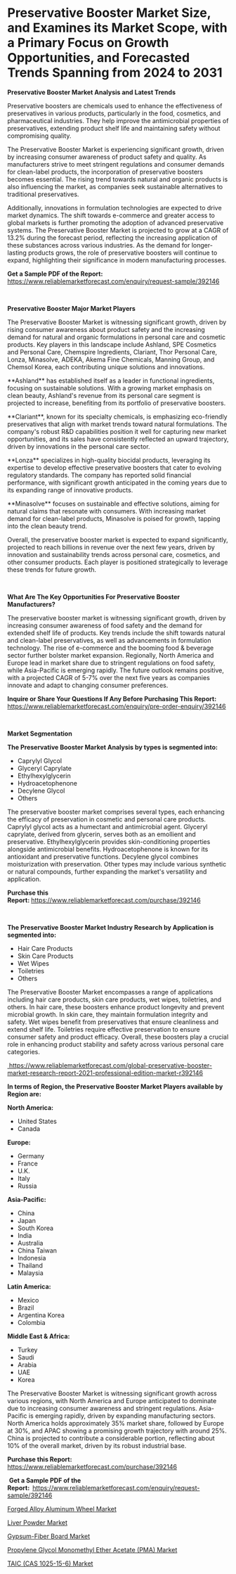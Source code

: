 <p><h1>Preservative Booster Market Size, and Examines its Market Scope, with a Primary Focus on Growth Opportunities, and Forecasted Trends Spanning from 2024 to 2031</h1></p><p><strong>Preservative Booster Market Analysis and Latest Trends</strong></p>
<p><p>Preservative boosters are chemicals used to enhance the effectiveness of preservatives in various products, particularly in the food, cosmetics, and pharmaceutical industries. They help improve the antimicrobial properties of preservatives, extending product shelf life and maintaining safety without compromising quality. </p><p>The Preservative Booster Market is experiencing significant growth, driven by increasing consumer awareness of product safety and quality. As manufacturers strive to meet stringent regulations and consumer demands for clean-label products, the incorporation of preservative boosters becomes essential. The rising trend towards natural and organic products is also influencing the market, as companies seek sustainable alternatives to traditional preservatives.</p><p>Additionally, innovations in formulation technologies are expected to drive market dynamics. The shift towards e-commerce and greater access to global markets is further promoting the adoption of advanced preservative systems. The Preservative Booster Market is projected to grow at a CAGR of 13.2% during the forecast period, reflecting the increasing application of these substances across various industries. As the demand for longer-lasting products grows, the role of preservative boosters will continue to expand, highlighting their significance in modern manufacturing processes.</p></p>
<p><strong>Get a Sample PDF of the Report:&nbsp;</strong> <a href="https://www.reliablemarketforecast.com/enquiry/request-sample/392146?utm_campaign=1803&utm_medium=2&utm_source=Github&utm_content=ia&utm_term=26102024&utm_id=preservative-booster">https://www.reliablemarketforecast.com/enquiry/request-sample/392146</a></p>
<p>&nbsp;</p>
<p><strong>Preservative Booster Major Market Players</strong></p>
<p><p>The Preservative Booster Market is witnessing significant growth, driven by rising consumer awareness about product safety and the increasing demand for natural and organic formulations in personal care and cosmetic products. Key players in this landscape include Ashland, SPE Cosmetics and Personal Care, Chemspire Ingredients, Clariant, Thor Personal Care, Lonza, Minasolve, ADEKA, Akema Fine Chemicals, Manning Group, and Chemsol Korea, each contributing unique solutions and innovations.</p><p>**Ashland** has established itself as a leader in functional ingredients, focusing on sustainable solutions. With a growing market emphasis on clean beauty, Ashland's revenue from its personal care segment is projected to increase, benefiting from its portfolio of preservative boosters.</p><p>**Clariant**, known for its specialty chemicals, is emphasizing eco-friendly preservatives that align with market trends toward natural formulations. The company's robust R&D capabilities position it well for capturing new market opportunities, and its sales have consistently reflected an upward trajectory, driven by innovations in the personal care sector.</p><p>**Lonza** specializes in high-quality biocidal products, leveraging its expertise to develop effective preservative boosters that cater to evolving regulatory standards. The company has reported solid financial performance, with significant growth anticipated in the coming years due to its expanding range of innovative products.</p><p>**Minasolve** focuses on sustainable and effective solutions, aiming for natural claims that resonate with consumers. With increasing market demand for clean-label products, Minasolve is poised for growth, tapping into the clean beauty trend.</p><p>Overall, the preservative booster market is expected to expand significantly, projected to reach billions in revenue over the next few years, driven by innovation and sustainability trends across personal care, cosmetics, and other consumer products. Each player is positioned strategically to leverage these trends for future growth.</p></p>
<p>&nbsp;</p>
<p><strong>What Are The Key Opportunities For Preservative Booster Manufacturers?</strong></p>
<p><p>The preservative booster market is witnessing significant growth, driven by increasing consumer awareness of food safety and the demand for extended shelf life of products. Key trends include the shift towards natural and clean-label preservatives, as well as advancements in formulation technology. The rise of e-commerce and the booming food & beverage sector further bolster market expansion. Regionally, North America and Europe lead in market share due to stringent regulations on food safety, while Asia-Pacific is emerging rapidly. The future outlook remains positive, with a projected CAGR of 5-7% over the next five years as companies innovate and adapt to changing consumer preferences.</p></p>
<p><strong>Inquire or Share Your Questions If Any Before Purchasing This Report:</strong> <a href="https://www.reliablemarketforecast.com/enquiry/pre-order-enquiry/392146?utm_campaign=1803&utm_medium=2&utm_source=Github&utm_content=ia&utm_term=26102024&utm_id=preservative-booster">https://www.reliablemarketforecast.com/enquiry/pre-order-enquiry/392146</a></p>
<p>&nbsp;</p>
<p><strong>Market Segmentation</strong></p>
<p><strong>The Preservative Booster Market Analysis by types is segmented into:</strong></p>
<p><ul><li>Caprylyl Glycol</li><li>Glyceryl Caprylate</li><li>Ethylhexylglycerin</li><li>Hydroacetophenone</li><li>Decylene Glycol</li><li>Others</li></ul></p>
<p><p>The preservative booster market comprises several types, each enhancing the efficacy of preservation in cosmetic and personal care products. Caprylyl glycol acts as a humectant and antimicrobial agent. Glyceryl caprylate, derived from glycerin, serves both as an emollient and preservative. Ethylhexylglycerin provides skin-conditioning properties alongside antimicrobial benefits. Hydroacetophenone is known for its antioxidant and preservative functions. Decylene glycol combines moisturization with preservation. Other types may include various synthetic or natural compounds, further expanding the market's versatility and application.</p></p>
<p><strong>Purchase this Report:&nbsp;</strong><a href="https://www.reliablemarketforecast.com/purchase/392146?utm_campaign=1803&utm_medium=2&utm_source=Github&utm_content=ia&utm_term=26102024&utm_id=preservative-booster">https://www.reliablemarketforecast.com/purchase/392146</a></p>
<p>&nbsp;</p>
<p><strong>The Preservative Booster Market Industry Research by Application is segmented into:</strong></p>
<p><ul><li>Hair Care Products</li><li>Skin Care Products</li><li>Wet Wipes</li><li>Toiletries</li><li>Others</li></ul></p>
<p><p>The Preservative Booster Market encompasses a range of applications including hair care products, skin care products, wet wipes, toiletries, and others. In hair care, these boosters enhance product longevity and prevent microbial growth. In skin care, they maintain formulation integrity and safety. Wet wipes benefit from preservatives that ensure cleanliness and extend shelf life. Toiletries require effective preservation to ensure consumer safety and product efficacy. Overall, these boosters play a crucial role in enhancing product stability and safety across various personal care categories.</p></p>
<p><a href="https://www.reliablemarketforecast.com/global-preservative-booster-market-research-report-2021-professional-edition-market-r392146?utm_campaign=1803&utm_medium=2&utm_source=Github&utm_content=ia&utm_term=26102024&utm_id=preservative-booster">&nbsp;https://www.reliablemarketforecast.com/global-preservative-booster-market-research-report-2021-professional-edition-market-r392146</a></p>
<p><strong>In terms of Region, the Preservative Booster Market Players available by Region are:</strong></p>
<p>
    <p> <strong> North America: </strong>
        <ul>
            <li>United States</li>
            <li>Canada</li>
        </ul>
        </p> 
    <p> <strong> Europe: </strong>
        <ul>
            <li>Germany</li>
            <li>France</li>
            <li>U.K.</li>
            <li>Italy</li>
            <li>Russia</li>
        </ul>
        </p> 
    <p> <strong> Asia-Pacific: </strong>
        <ul>
            <li>China</li>
            <li>Japan</li>
            <li>South Korea</li>
            <li>India</li>
            <li>Australia</li>
            <li>China Taiwan</li>
            <li>Indonesia</li>
            <li>Thailand</li>
            <li>Malaysia</li>
        </ul>
        </p> 
    <p> <strong> Latin America: </strong>
        <ul>
            <li>Mexico</li>
            <li>Brazil</li>
            <li>Argentina Korea</li>
            <li>Colombia</li>
        </ul>
        </p> 
    <p> <strong> Middle East & Africa: </strong>
        <ul>
            <li>Turkey</li>
            <li>Saudi</li>
            <li>Arabia</li>
            <li>UAE</li>
            <li>Korea</li>
        </ul>
    </p>
    </p>
<p><p>The Preservative Booster Market is witnessing significant growth across various regions, with North America and Europe anticipated to dominate due to increasing consumer awareness and stringent regulations. Asia-Pacific is emerging rapidly, driven by expanding manufacturing sectors. North America holds approximately 35% market share, followed by Europe at 30%, and APAC showing a promising growth trajectory with around 25%. China is projected to contribute a considerable portion, reflecting about 10% of the overall market, driven by its robust industrial base.</p></p>
<p><strong>Purchase this Report: </strong><a href="https://www.reliablemarketforecast.com/purchase/392146?utm_campaign=1803&utm_medium=2&utm_source=Github&utm_content=ia&utm_term=26102024&utm_id=preservative-booster">https://www.reliablemarketforecast.com/purchase/392146</a></p>
<p>&nbsp;<strong>Get a Sample PDF of the Report:&nbsp;&nbsp;</strong><a href="https://www.reliablemarketforecast.com/enquiry/request-sample/392146?utm_campaign=1803&utm_medium=2&utm_source=Github&utm_content=ia&utm_term=26102024&utm_id=preservative-booster">https://www.reliablemarketforecast.com/enquiry/request-sample/392146</a></p>
<p><strong></strong></p>
<p><p><a href="https://www.linkedin.com/pulse/global-forged-alloy-aluminum-wheel-industry-analysis-report-c2lqc?utm_campaign=1803&utm_medium=2&utm_source=Github&utm_content=ia&utm_term=26102024&utm_id=preservative-booster">Forged Alloy Aluminum Wheel Market</a></p><p><a href="https://github.com/JubayerMia832/Market-Research-Report-List-1/blob/main/liver-powder-market.md?utm_campaign=1803&utm_medium=2&utm_source=Github&utm_content=ia&utm_term=26102024&utm_id=preservative-booster">Liver Powder Market</a></p><p><a href="https://www.linkedin.com/pulse/gypsum-fiber-board-market-size-share-competitive-landscape-4dikf?utm_campaign=1803&utm_medium=2&utm_source=Github&utm_content=ia&utm_term=26102024&utm_id=preservative-booster">Gypsum-Fiber Board Market</a></p><p><a href="https://www.linkedin.com/pulse/market-dynamics-future-trends-global-propylene-glycol-monomethyl-qc9of?utm_campaign=1803&utm_medium=2&utm_source=Github&utm_content=ia&utm_term=26102024&utm_id=preservative-booster">Propylene Glycol Monomethyl Ether Acetate (PMA) Market</a></p><p><a href="https://www.linkedin.com/pulse/navigating-taic-cas-1025-15-6-market-expert-analysis-forecast-vemdf?utm_campaign=1803&utm_medium=2&utm_source=Github&utm_content=ia&utm_term=26102024&utm_id=preservative-booster">TAIC (CAS 1025-15-6) Market</a></p></p>
